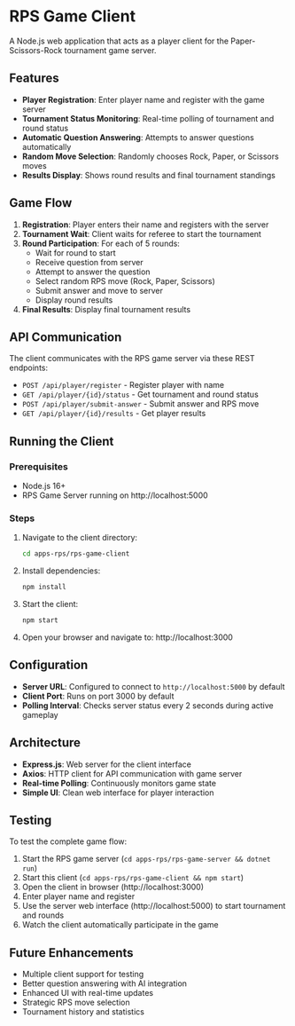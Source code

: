 # RPS Game Client

A Node.js web application that acts as a player client for the Paper-Scissors-Rock tournament game server.

## Features

- **Player Registration**: Enter player name and register with the game server
- **Tournament Status Monitoring**: Real-time polling of tournament and round status
- **Automatic Question Answering**: Attempts to answer questions automatically
- **Random Move Selection**: Randomly chooses Rock, Paper, or Scissors moves
- **Results Display**: Shows round results and final tournament standings

## Game Flow

1. **Registration**: Player enters their name and registers with the server
2. **Tournament Wait**: Client waits for referee to start the tournament
3. **Round Participation**: For each of 5 rounds:
   - Wait for round to start
   - Receive question from server
   - Attempt to answer the question
   - Select random RPS move (Rock, Paper, Scissors)
   - Submit answer and move to server
   - Display round results
4. **Final Results**: Display final tournament results

## API Communication

The client communicates with the RPS game server via these REST endpoints:

- `POST /api/player/register` - Register player with name
- `GET /api/player/{id}/status` - Get tournament and round status
- `POST /api/player/submit-answer` - Submit answer and RPS move
- `GET /api/player/{id}/results` - Get player results

## Running the Client

### Prerequisites

- Node.js 16+ 
- RPS Game Server running on http://localhost:5000

### Steps

1. Navigate to the client directory:
   ```bash
   cd apps-rps/rps-game-client
   ```

2. Install dependencies:
   ```bash
   npm install
   ```

3. Start the client:
   ```bash
   npm start
   ```

4. Open your browser and navigate to: http://localhost:3000

## Configuration

- **Server URL**: Configured to connect to `http://localhost:5000` by default
- **Client Port**: Runs on port 3000 by default
- **Polling Interval**: Checks server status every 2 seconds during active gameplay

## Architecture

- **Express.js**: Web server for the client interface
- **Axios**: HTTP client for API communication with game server
- **Real-time Polling**: Continuously monitors game state
- **Simple UI**: Clean web interface for player interaction

## Testing

To test the complete game flow:

1. Start the RPS game server (`cd apps-rps/rps-game-server && dotnet run`)
2. Start this client (`cd apps-rps/rps-game-client && npm start`)
3. Open the client in browser (http://localhost:3000)
4. Enter player name and register
5. Use the server web interface (http://localhost:5000) to start tournament and rounds
6. Watch the client automatically participate in the game

## Future Enhancements

- Multiple client support for testing
- Better question answering with AI integration
- Enhanced UI with real-time updates
- Strategic RPS move selection
- Tournament history and statistics